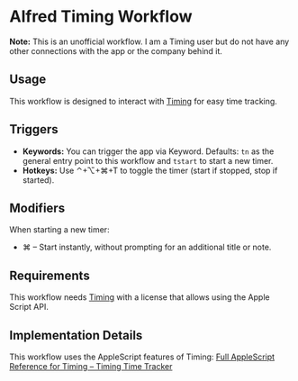 # Alfred Timing Workflow
**Note:** This is an unofficial workflow. I am a Timing user but do not have any other connections with the app or the company behind it.

## Usage
This workflow is designed to interact with [Timing](https://timingapp.com) for easy time tracking.

## Triggers
- **Keywords:** You can trigger the app via Keyword. Defaults: `tn` as the general entry point to this workflow and `tstart` to start a new timer.
- **Hotkeys:** Use ⌃+⌥+⌘+T to toggle the timer (start if stopped, stop if started).

## Modifiers
When starting a new timer:
- ⌘ – Start instantly, without prompting for an additional title or note.

## Requirements
This workflow needs [Timing](https://timingapp.com) with a license that allows using the Apple Script API.

## Implementation Details
This workflow uses the AppleScript features of Timing: [Full AppleScript Reference for Timing – Timing Time Tracker](https://timingapp.com/help/applescript)
